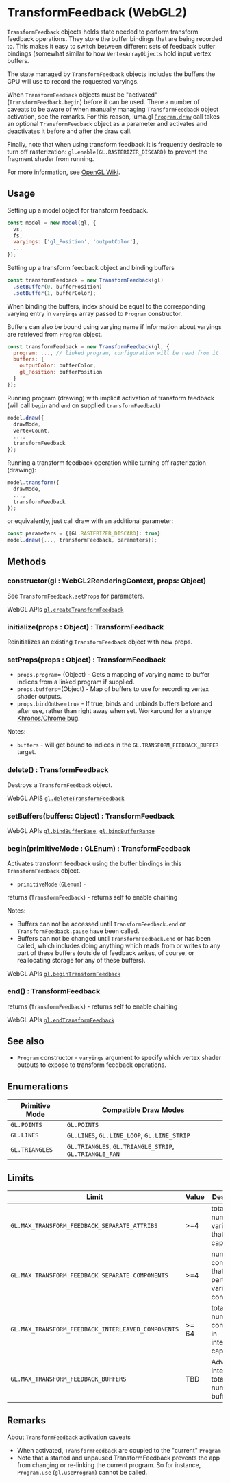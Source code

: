 # TransformFeedback (WebGL2)

`TransformFeedback` objects holds state needed to perform transform feedback operations. They store the buffer bindings that are being recorded to. This makes it easy to switch between different sets of feedback buffer bindings (somewhat similar to how `VertexArrayObjects` hold input vertex buffers.

The state managed by `TransformFeedback` objects includes the buffers the GPU will use to record the requested varyings.

When `TransformFeedback` objects must be "activated" (`TransformFeedback.begin`) before it can be used. There a number of caveats to be aware of when manually managing `TransformFeedback` object activation, see the remarks. For this reason, luma.gl [`Program.draw`](/docs/api-reference/webgl/program.md) call takes an optional `TransformFeedback` object as a parameter and activates and deactivates it before and after the draw call.

Finally, note that when using transform feedback it is frequently desirable to turn off rasterization: `gl.enable(GL.RASTERIZER_DISCARD)` to prevent the fragment shader from running.

For more information, see [OpenGL Wiki](https://www.khronos.org/opengl/wiki/Transform_Feedback).


## Usage

Setting up a model object for transform feedback.

```js
const model = new Model(gl, {
  vs,
  fs,
  varyings: ['gl_Position', 'outputColor'],
  ...
});
```

Setting up a transform feedback object and binding buffers

```js
const transformFeedback = new TransformFeedback(gl)
  .setBuffer(0, bufferPosition)
  .setBuffer(1, bufferColor);
```

When binding the buffers, index should be equal to the corresponding varying entry in `varyings` array passed to `Program` constructor.

Buffers can also be bound using varying name if information about varyings are retrieved from `Program` object.

```js
const transformFeedback = new TransformFeedback(gl, {
  program: ..., // linked program, configuration will be read from it
  buffers: {
    outputColor: bufferColor,
    gl_Position: bufferPosition
  }
});
```

Running program (drawing) with implicit activation of transform feedback (will call `begin` and `end` on supplied `transformFeedback`)

```js
model.draw({
  drawMode,
  vertexCount,
  ...,
  transformFeedback
});
```

Running a transform feedback operation while turning off rasterization (drawing):

```js
model.transform({
  drawMode,
  ...,
  transformFeedback
});
```

or equivalently, just call draw with an additional parameter:

```js
const parameters = {[GL.RASTERIZER_DISCARD]: true}
model.draw({..., transformFeedback, parameters});
```


## Methods

### constructor(gl : WebGL2RenderingContext, props: Object)

See `TransformFeedback.setProps` for parameters.

WebGL APIs [`gl.createTransformFeedback`](https://developer.mozilla.org/en-US/docs/Web/API/WebGL2RenderingContext/createTransformFeedback)


### initialize(props : Object) : TransformFeedback

Reinitializes an existing `TransformFeedback` object with new props.


### setProps(props : Object) : TransformFeedback

* `props.program`= (Object) - Gets a mapping of varying name to buffer indices from a linked program if supplied.
* `props.buffers`=(Object) - Map of buffers to use for recording vertex shader outputs.
* `props.bindOnUse`=`true` - If true, binds and unbinds buffers before and after use, rather than right away when set. Workaround for a strange [Khronos/Chrome bug](https://github.com/KhronosGroup/WebGL/issues/2346).

Notes:

* `buffers` - will get bound to indices in the `GL.TRANSFORM_FEEDBACK_BUFFER` target.


### delete() : TransformFeedback

Destroys a `TransformFeedback` object.

WebGL APIS [`gl.deleteTransformFeedback`](https://developer.mozilla.org/en-US/docs/Web/API/WebGL2RenderingContext/deleteTransformFeedback)


### setBuffers(buffers: Object) : TransformFeedback


WebGL APIs [`gl.bindBufferBase`](https://developer.mozilla.org/en-US/docs/Web/API/WebGL2RenderingContext/bindBufferBase), [`gl.bindBufferRange`](https://developer.mozilla.org/en-US/docs/Web/API/WebGL2RenderingContext/bindBufferRange)


### begin(primitiveMode : GLEnum) : TransformFeedback

Activates transform feedback using the buffer bindings in this `TransformFeedback` object.

* `primitiveMode` (`GLenum`) -

returns (`TransformFeedback`) - returns self to enable chaining

Notes:

* Buffers can not be accessed until `TransformFeedback.end` or `TransformFeedback.pause` have been called.
* Buffers can not be changed until `TransformFeedback.end` or has been called, which includes doing anything which reads from or writes to any part of these buffers (outside of feedback writes, of course, or reallocating storage for any of these buffers).


WebGL APIs [`gl.beginTransformFeedback`](https://developer.mozilla.org/en-US/docs/Web/API/WebGL2RenderingContext/beginTransformFeedback)


### end() : TransformFeedback

returns (`TransformFeedback`) - returns self to enable chaining

WebGL APIs [`gl.endTransformFeedback`](https://developer.mozilla.org/en-US/docs/Web/API/WebGL2RenderingContext/endTransformFeedback)


## See also

* `Program` constructor - `varyings` argument to specify which vertex shader outputs to expose to transform feedback operations.


## Enumerations

| Primitive Mode | Compatible Draw Modes |
| ---            | --- |
| `GL.POINTS`    | `GL.POINTS` |
| `GL.LINES`     | `GL.LINES`, `GL.LINE_LOOP`, `GL.LINE_STRIP` |
| `GL.TRIANGLES` | `GL.TRIANGLES`, `GL.TRIANGLE_STRIP`, `GL.TRIANGLE_FAN` |


## Limits

| Limit                                              | Value | Description |
| ---                                                | ---   | --- |
| `GL.MAX_TRANSFORM_FEEDBACK_SEPARATE_ATTRIBS`       | >=4   | total number of variables that can be captured }
| `GL.MAX_TRANSFORM_FEEDBACK_SEPARATE_COMPONENTS`    | >=4   | number of components that any particular variable can contain |
| `GL.MAX_TRANSFORM_FEEDBACK_INTERLEAVED_COMPONENTS` | >= 64 |  total number of components in interleaved capture |
| `GL.MAX_TRANSFORM_FEEDBACK_BUFFERS`                | TBD   | Advanced interleaving total number of buffers |


## Remarks

About `TransformFeedback` activation caveats

* When activated, `TransformFeedback` are coupled to the "current" `Program`
* Note that a started and unpaused TransformFeedback prevents the app from changing or re-linking the current program. So for instance, `Program.use` (`gl.useProgram`) cannot be called.
